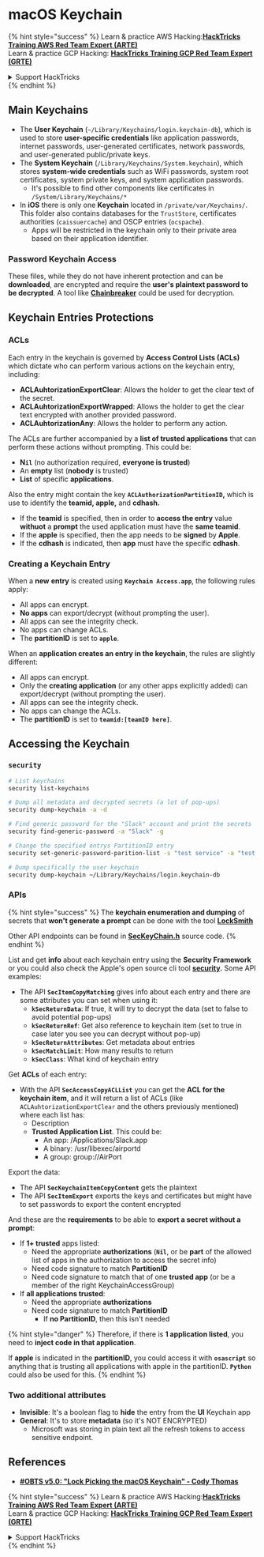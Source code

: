 # macOS Keychain

{% hint style="success" %}
Learn & practice AWS Hacking:<img src="../../.gitbook/assets/arte.png" alt="" data-size="line">[**HackTricks Training AWS Red Team Expert (ARTE)**](https://training.hacktricks.xyz/courses/arte)<img src="../../.gitbook/assets/arte.png" alt="" data-size="line">\
Learn & practice GCP Hacking: <img src="../../.gitbook/assets/grte.png" alt="" data-size="line">[**HackTricks Training GCP Red Team Expert (GRTE)**<img src="../../.gitbook/assets/grte.png" alt="" data-size="line">](https://training.hacktricks.xyz/courses/grte)

<details>

<summary>Support HackTricks</summary>

* Check the [**subscription plans**](https://github.com/sponsors/carlospolop)!
* **Join the** 💬 [**Discord group**](https://discord.gg/hRep4RUj7f) or the [**telegram group**](https://t.me/peass) or **follow** us on **Twitter** 🐦 [**@hacktricks\_live**](https://twitter.com/hacktricks\_live)**.**
* **Share hacking tricks by submitting PRs to the** [**HackTricks**](https://github.com/carlospolop/hacktricks) and [**HackTricks Cloud**](https://github.com/carlospolop/hacktricks-cloud) github repos.

</details>
{% endhint %}

## Main Keychains

* The **User Keychain** (`~/Library/Keychains/login.keychain-db`), which is used to store **user-specific credentials** like application passwords, internet passwords, user-generated certificates, network passwords, and user-generated public/private keys.
* The **System Keychain** (`/Library/Keychains/System.keychain`), which stores **system-wide credentials** such as WiFi passwords, system root certificates, system private keys, and system application passwords.
  * It's possible to find other components like certificates in `/System/Library/Keychains/*`
* In **iOS** there is only one **Keychain** located in `/private/var/Keychains/`. This folder also contains databases for the `TrustStore`, certificates authorities (`caissuercache`) and OSCP entries (`ocspache`).
  * Apps will be restricted in the keychain only to their private area based on their application identifier.

### Password Keychain Access

These files, while they do not have inherent protection and can be **downloaded**, are encrypted and require the **user's plaintext password to be decrypted**. A tool like [**Chainbreaker**](https://github.com/n0fate/chainbreaker) could be used for decryption.

## Keychain Entries Protections

### ACLs

Each entry in the keychain is governed by **Access Control Lists (ACLs)** which dictate who can perform various actions on the keychain entry, including:

* **ACLAuhtorizationExportClear**: Allows the holder to get the clear text of the secret.
* **ACLAuhtorizationExportWrapped**: Allows the holder to get the clear text encrypted with another provided password.
* **ACLAuhtorizationAny**: Allows the holder to perform any action.

The ACLs are further accompanied by a **list of trusted applications** that can perform these actions without prompting. This could be:

* **N`il`** (no authorization required, **everyone is trusted**)
* An **empty** list (**nobody** is trusted)
* **List** of specific **applications**.

Also the entry might contain the key **`ACLAuthorizationPartitionID`,** which is use to identify the **teamid, apple,** and **cdhash.**

* If the **teamid** is specified, then in order to **access the entry** value **withuot** a **prompt** the used application must have the **same teamid**.
* If the **apple** is specified, then the app needs to be **signed** by **Apple**.
* If the **cdhash** is indicated, then **app** must have the specific **cdhash**.

### Creating a Keychain Entry

When a **new** **entry** is created using **`Keychain Access.app`**, the following rules apply:

* All apps can encrypt.
* **No apps** can export/decrypt (without prompting the user).
* All apps can see the integrity check.
* No apps can change ACLs.
* The **partitionID** is set to **`apple`**.

When an **application creates an entry in the keychain**, the rules are slightly different:

* All apps can encrypt.
* Only the **creating application** (or any other apps explicitly added) can export/decrypt (without prompting the user).
* All apps can see the integrity check.
* No apps can change the ACLs.
* The **partitionID** is set to **`teamid:[teamID here]`**.

## Accessing the Keychain

### `security`

```bash
# List keychains
security list-keychains

# Dump all metadata and decrypted secrets (a lot of pop-ups)
security dump-keychain -a -d

# Find generic password for the "Slack" account and print the secrets
security find-generic-password -a "Slack" -g

# Change the specified entrys PartitionID entry
security set-generic-password-parition-list -s "test service" -a "test acount" -S

# Dump specifically the user keychain
security dump-keychain ~/Library/Keychains/login.keychain-db
```

### APIs

{% hint style="success" %}
The **keychain enumeration and dumping** of secrets that **won't generate a prompt** can be done with the tool [**LockSmith**](https://github.com/its-a-feature/LockSmith)

Other API endpoints can be found in [**SecKeyChain.h**](https://opensource.apple.com/source/libsecurity\_keychain/libsecurity\_keychain-55017/lib/SecKeychain.h.auto.html) source code.
{% endhint %}

List and get **info** about each keychain entry using the **Security Framework** or you could also check the Apple's open source cli tool [**security**](https://opensource.apple.com/source/Security/Security-59306.61.1/SecurityTool/macOS/security.c.auto.html)**.** Some API examples:

* The API **`SecItemCopyMatching`** gives info about each entry and there are some attributes you can set when using it:
  * **`kSecReturnData`**: If true, it will try to decrypt the data (set to false to avoid potential pop-ups)
  * **`kSecReturnRef`**: Get also reference to keychain item (set to true in case later you see you can decrypt without pop-up)
  * **`kSecReturnAttributes`**: Get metadata about entries
  * **`kSecMatchLimit`**: How many results to return
  * **`kSecClass`**: What kind of keychain entry

Get **ACLs** of each entry:

* With the API **`SecAccessCopyACLList`** you can get the **ACL for the keychain item**, and it will return a list of ACLs (like `ACLAuhtorizationExportClear` and the others previously mentioned) where each list has:
  * Description
  * **Trusted Application List**. This could be:
    * An app: /Applications/Slack.app
    * A binary: /usr/libexec/airportd
    * A group: group://AirPort

Export the data:

* The API **`SecKeychainItemCopyContent`** gets the plaintext
* The API **`SecItemExport`** exports the keys and certificates but might have to set passwords to export the content encrypted

And these are the **requirements** to be able to **export a secret without a prompt**:

* If **1+ trusted** apps listed:
  * Need the appropriate **authorizations** (**`Nil`**, or be **part** of the allowed list of apps in the authorization to access the secret info)
  * Need code signature to match **PartitionID**
  * Need code signature to match that of one **trusted app** (or be a member of the right KeychainAccessGroup)
* If **all applications trusted**:
  * Need the appropriate **authorizations**
  * Need code signature to match **PartitionID**
    * If **no PartitionID**, then this isn't needed

{% hint style="danger" %}
Therefore, if there is **1 application listed**, you need to **inject code in that application**.

If **apple** is indicated in the **partitionID**, you could access it with **`osascript`** so anything that is trusting all applications with apple in the partitionID. **`Python`** could also be used for this.
{% endhint %}

### Two additional attributes

* **Invisible**: It's a boolean flag to **hide** the entry from the **UI** Keychain app
* **General**: It's to store **metadata** (so it's NOT ENCRYPTED)
  * Microsoft was storing in plain text all the refresh tokens to access sensitive endpoint.

## References

* [**#OBTS v5.0: "Lock Picking the macOS Keychain" - Cody Thomas**](https://www.youtube.com/watch?v=jKE1ZW33JpY)

{% hint style="success" %}
Learn & practice AWS Hacking:<img src="../../.gitbook/assets/arte.png" alt="" data-size="line">[**HackTricks Training AWS Red Team Expert (ARTE)**](https://training.hacktricks.xyz/courses/arte)<img src="../../.gitbook/assets/arte.png" alt="" data-size="line">\
Learn & practice GCP Hacking: <img src="../../.gitbook/assets/grte.png" alt="" data-size="line">[**HackTricks Training GCP Red Team Expert (GRTE)**<img src="../../.gitbook/assets/grte.png" alt="" data-size="line">](https://training.hacktricks.xyz/courses/grte)

<details>

<summary>Support HackTricks</summary>

* Check the [**subscription plans**](https://github.com/sponsors/carlospolop)!
* **Join the** 💬 [**Discord group**](https://discord.gg/hRep4RUj7f) or the [**telegram group**](https://t.me/peass) or **follow** us on **Twitter** 🐦 [**@hacktricks\_live**](https://twitter.com/hacktricks\_live)**.**
* **Share hacking tricks by submitting PRs to the** [**HackTricks**](https://github.com/carlospolop/hacktricks) and [**HackTricks Cloud**](https://github.com/carlospolop/hacktricks-cloud) github repos.

</details>
{% endhint %}

